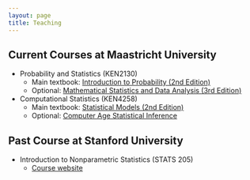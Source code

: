 ```yaml
---
layout: page
title: Teaching
---
```


## Current Courses at Maastricht University

* Probability and Statistics (KEN2130)
  * Main textbook: [Introduction to Probability (2nd Edition)](https://drive.google.com/file/d/1VmkAAGOYCTORq1wxSQqy255qLJjTNvBI/view)
  * Optional: [Mathematical Statistics and Data Analysis (3rd Edition)](https://maastrichtuniversity.on.worldcat.org/oclc/990462746)
* Computational Statistics (KEN4258)
  * Main textbook: [Statistical Models (2nd Edition)](https://maastrichtuniversity.on.worldcat.org/oclc/586163317)
  * Optional: [Computer Age Statistical Inference](https://web.stanford.edu/~hastie/CASI/)

## Past Course at Stanford University

* Introduction to Nonparametric Statistics (STATS 205)
  * [Course website](https://christofseiler.github.io/stats205/)
